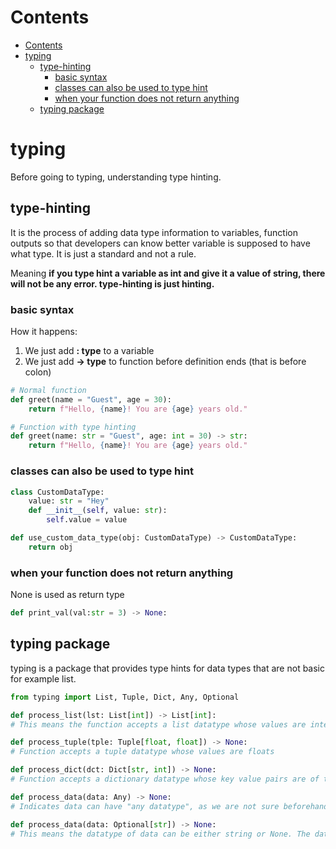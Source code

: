 # Contents
- [Contents](#contents)
- [typing](#typing)
  - [type-hinting](#type-hinting)
    - [basic syntax](#basic-syntax)
    - [classes can also be used to type hint](#classes-can-also-be-used-to-type-hint)
    - [when your function does not return anything](#when-your-function-does-not-return-anything)
  - [typing package](#typing-package)


# typing
Before going to typing, understanding type hinting.

## type-hinting

It is the process of adding data type information to variables, function outputs so that developers can know better variable is supposed to have what type. It is just a standard and not a rule.

Meaning **if you type hint a variable as int and give it a value of string, there will not be any error. type-hinting is just hinting.**

### basic syntax

How it happens:
1. We just add **: type** to a variable
2. We just add **-> type** to function before definition ends (that is before colon)

```python
# Normal function
def greet(name = "Guest", age = 30):
    return f"Hello, {name}! You are {age} years old."

# Function with type hinting
def greet(name: str = "Guest", age: int = 30) -> str:
    return f"Hello, {name}! You are {age} years old."
```

### classes can also be used to type hint
```python
class CustomDataType:
    value: str = "Hey"
    def __init__(self, value: str):
        self.value = value

def use_custom_data_type(obj: CustomDataType) -> CustomDataType:
    return obj
```

### when your function does not return anything
None is used as return type
```python
def print_val(val:str = 3) -> None:
```

## typing package

typing is a package that provides type hints for data types that are not basic for example list.

```python
from typing import List, Tuple, Dict, Any, Optional

def process_list(lst: List[int]) -> List[int]:
# This means the function accepts a list datatype whose values are integers and also returns a similar list

def process_tuple(tple: Tuple[float, float]) -> None:
# Function accepts a tuple datatype whose values are floats

def process_dict(dct: Dict[str, int]) -> None:
# Function accepts a dictionary datatype whose key value pairs are of type string and integer

def process_data(data: Any) -> None:
# Indicates data can have "any datatype", as we are not sure beforehand what value it can have, maybe its coming from multiple functions

def process_data(data: Optional[str]) -> None:
# This means the datatype of data can be either string or None. The datatype of the variable (and not the variable itself) is optional.
```